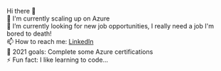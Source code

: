 Hi there 👋  
🌱 I'm currently scaling up on Azure  
🔭 I’m currently looking for new job opportunities, I really need a job I'm bored to death!   
📫 How to reach me: [LinkedIn](https://www.linkedin.com/in/filipe-l-soares)  
🤔 2021 goals: Complete some Azure certifications   
⚡ Fun fact: I like learning to code...   
